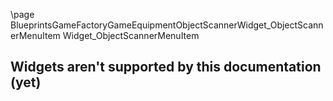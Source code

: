 \page BlueprintsGameFactoryGameEquipmentObjectScannerWidget_ObjectScannerMenuItem Widget_ObjectScannerMenuItem
## Widgets aren't supported by this documentation (yet)
